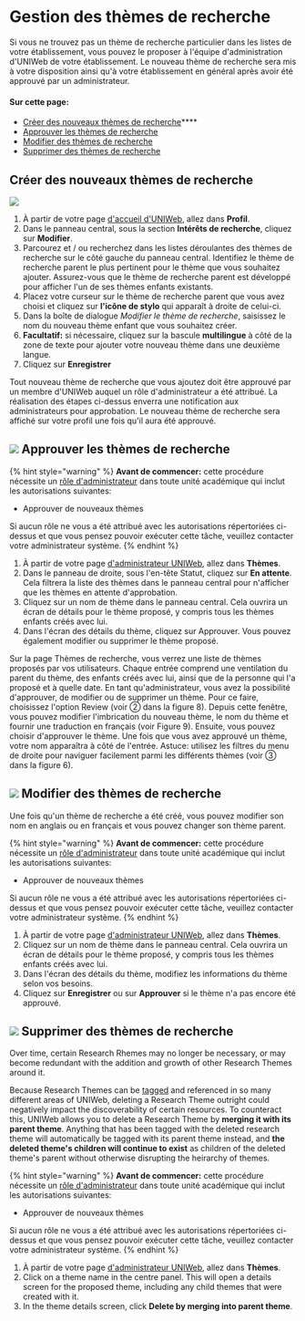 # Gestion des thèmes de recherche

Si vous ne trouvez pas un thème de recherche particulier dans les listes de votre établissement, vous pouvez le proposer à l'équipe d'administration d'UNIWeb de votre établissement. Le nouveau thème de recherche sera mis à votre disposition ainsi qu'à votre établissement en général après avoir été approuvé par un administrateur.

#### **Sur cette page**:

* [Créer des nouveaux thèmes de recherche](managing-research-themes.md#creating-new-research-themes)\*\*\*\*
* [Approuver les thèmes de recherche](managing-research-themes.md#approving-research-themes)
* [Modifier des thèmes de recherche](managing-research-themes.md#editing-research-themes)
* [Supprimer des thèmes de recherche](managing-research-themes.md#deleting-research-themes)

## **Créer des nouveaux thèmes de recherche**

![](../../.gitbook/assets/creating-a-research-interest.gif)

1. À partir de votre page [d'accueil d'UNIWeb](../../navigating-uniweb/the-home-page.md), allez dans **Profil**. 
2. Dans le panneau central, sous la section **Intérêts de recherche**, cliquez sur **Modifier**.
3. Parcourez et / ou recherchez dans les listes déroulantes des thèmes de recherche sur le côté gauche du panneau central. Identifiez le thème de recherche parent le plus pertinent pour le thème que vous souhaitez ajouter. Assurez-vous que le thème de recherche parent est développé pour afficher l'un de ses thèmes enfants existants.
4. Placez votre curseur sur le thème de recherche parent que vous avez choisi et cliquez sur **l'icône de stylo** qui apparaît à droite de celui-ci.
5. Dans la boîte de dialogue _Modifier le thème de recherche_, saisissez le nom du nouveau thème enfant que vous souhaitez créer.
6. **Facultatif:** si nécessaire, cliquez sur la bascule **multilingue** à côté de la zone de texte pour ajouter votre nouveau thème dans une deuxième langue.
7. Cliquez sur **Enregistrer** 

Tout nouveau thème de recherche que vous ajoutez doit être approuvé par un membre d'UNIWeb auquel un rôle d'administrateur a été attribué. La réalisation des étapes ci-dessus enverra une notification aux administrateurs pour approbation. Le nouveau thème de recherche sera affiché sur votre profil une fois qu'il aura été approuvé.

## ![](../../.gitbook/assets/key.svg) **Approuver les thèmes de recherche**

{% hint style="warning" %}
**Avant de commencer:** cette procédure nécessite un [rôle d'administrateur](../../uniweb-accounts/access-control/managing-administrator-roles-and-permissions.md) dans toute unité académique qui inclut les autorisations suivantes:

* Approuver de nouveaux thèmes

Si aucun rôle ne vous a été attribué avec les autorisations répertoriées ci-dessus et que vous pensez pouvoir exécuter cette tâche, veuillez contacter votre administrateur système.
{% endhint %}

1. À partir de votre page [d'administrateur UNIWeb](../../navigating-uniweb/the-administration-page.md), allez dans **Thèmes**. 
2. Dans le panneau de droite, sous l'en-tête Statut, cliquez sur **En attente**. Cela filtrera la liste des thèmes dans le panneau central pour n'afficher que les thèmes en attente d'approbation.
3. Cliquez sur un nom de thème dans le panneau central. Cela ouvrira un écran de détails pour le thème proposé, y compris tous les thèmes enfants créés avec lui.
4. Dans l'écran des détails du thème, cliquez sur Approuver. Vous pouvez également modifier ou supprimer le thème proposé.

Sur la page Thèmes de recherche, vous verrez une liste de thèmes proposés par vos utilisateurs. Chaque entrée comprend une ventilation du parent du thème, des enfants créés avec lui, ainsi que de la personne qui l'a proposé et à quelle date. En tant qu'administrateur, vous avez la possibilité d'approuver, de modifier ou de supprimer un thème. Pour ce faire, choisissez l'option Review \(voir ➁ dans la figure 8\). Depuis cette fenêtre, vous pouvez modifier l'imbrication du nouveau thème, le nom du thème et fournir une traduction en français \(voir Figure 9\). Ensuite, vous pouvez choisir d'approuver le thème. Une fois que vous avez approuvé un thème, votre nom apparaîtra à côté de l'entrée. Astuce: utilisez les filtres du menu de droite pour naviguer facilement parmi les différents thèmes \(voir ➂ dans la figure 6\).

## ![](../../.gitbook/assets/key.svg) **Modifier des thèmes de recherche**

Une fois qu'un thème de recherche a été créé, vous pouvez modifier son nom en anglais ou en français et vous pouvez changer son thème parent.

{% hint style="warning" %}
**Avant de commencer:** cette procédure nécessite un [rôle d'administrateur](../../uniweb-accounts/access-control/managing-administrator-roles-and-permissions.md) dans toute unité académique qui inclut les autorisations suivantes:

* Approuver de nouveaux thèmes

Si aucun rôle ne vous a été attribué avec les autorisations répertoriées ci-dessus et que vous pensez pouvoir exécuter cette tâche, veuillez contacter votre administrateur système.
{% endhint %}

1. À partir de votre page [d'administrateur UNIWeb](../../navigating-uniweb/the-administration-page.md), allez dans **Thèmes**. 
2. Cliquez sur un nom de thème dans le panneau central. Cela ouvrira un écran de détails pour le thème proposé, y compris tous les thèmes enfants créés avec lui.
3. Dans l'écran des détails du thème, modifiez les informations du thème selon vos besoins.
4. Cliquez sur **Enregistrer** ou sur **Approuver** si le thème n'a pas encore été approuvé.

## ![](../../.gitbook/assets/key.svg) **Supprimer des thèmes de recherche**

Over time, certain Research Rhemes may no longer be necessary, or may become redundant with the addition and growth of other Research Themes around it. 

Because Research Themes can be [tagged](increasing-discoverability-with-research-themes.md) and referenced in so many different areas of UNIWeb, deleting a Research Theme outright could negatively impact the discoverability of certain resources. To counteract this, UNIWeb allows you to delete a Research Theme by **merging it with its parent theme**. Anything that has been tagged with the deleted research theme will automatically be tagged with its parent theme instead, and **the deleted theme's children will continue to exist** as children of the deleted theme's parent without otherwise disrupting the heirarchy of themes.

{% hint style="warning" %}
**Avant de commencer:** cette procédure nécessite un [rôle d'administrateur](../../uniweb-accounts/access-control/managing-administrator-roles-and-permissions.md) dans toute unité académique qui inclut les autorisations suivantes:

* Approuver de nouveaux thèmes

Si aucun rôle ne vous a été attribué avec les autorisations répertoriées ci-dessus et que vous pensez pouvoir exécuter cette tâche, veuillez contacter votre administrateur système.
{% endhint %}

1. À partir de votre page [d'administrateur UNIWeb](../../navigating-uniweb/the-administration-page.md), allez dans **Thèmes**. 
2. Click on a theme name in the centre panel. This will open a details screen for the proposed theme, including any child themes that were created with it.
3. In the theme details screen, click **Delete by merging into parent theme**.


